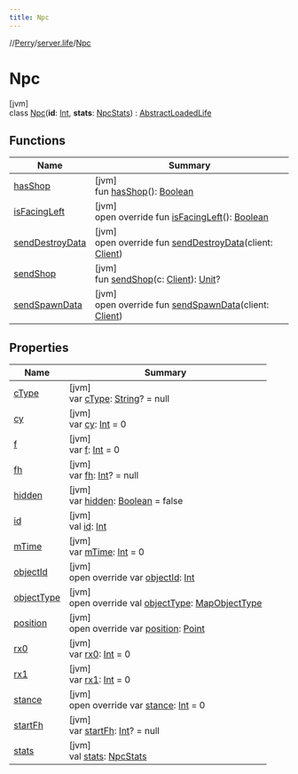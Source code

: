 ```yaml
---
title: Npc
---
```

//[Perry](../../../index.html)/[server.life](../index.html)/[Npc](index.html)



# Npc



[jvm]\
class [Npc](index.html)(**id**: [Int](https://kotlinlang.org/api/latest/jvm/stdlib/kotlin/-int/index.html), **stats**: [NpcStats](../-npc-stats/index.html)) : [AbstractLoadedLife](../../server.maps/-abstract-loaded-life/index.html)



## Functions


| Name | Summary |
|---|---|
| [hasShop](has-shop.html) | [jvm]<br>fun [hasShop](has-shop.html)(): [Boolean](https://kotlinlang.org/api/latest/jvm/stdlib/kotlin/-boolean/index.html) |
| [isFacingLeft](../../server.maps/-abstract-animated-map-object/is-facing-left.html) | [jvm]<br>open override fun [isFacingLeft](../../server.maps/-abstract-animated-map-object/is-facing-left.html)(): [Boolean](https://kotlinlang.org/api/latest/jvm/stdlib/kotlin/-boolean/index.html) |
| [sendDestroyData](send-destroy-data.html) | [jvm]<br>open override fun [sendDestroyData](send-destroy-data.html)(client: [Client](../../client/-client/index.html)) |
| [sendShop](send-shop.html) | [jvm]<br>fun [sendShop](send-shop.html)(c: [Client](../../client/-client/index.html)): [Unit](https://kotlinlang.org/api/latest/jvm/stdlib/kotlin/-unit/index.html)? |
| [sendSpawnData](send-spawn-data.html) | [jvm]<br>open override fun [sendSpawnData](send-spawn-data.html)(client: [Client](../../client/-client/index.html)) |


## Properties


| Name | Summary |
|---|---|
| [cType](index.html#1264913782%2FProperties%2F863300109) | [jvm]<br>var [cType](index.html#1264913782%2FProperties%2F863300109): [String](https://kotlinlang.org/api/latest/jvm/stdlib/kotlin/-string/index.html)? = null |
| [cy](index.html#1554047601%2FProperties%2F863300109) | [jvm]<br>var [cy](index.html#1554047601%2FProperties%2F863300109): [Int](https://kotlinlang.org/api/latest/jvm/stdlib/kotlin/-int/index.html) = 0 |
| [f](index.html#-2130095507%2FProperties%2F863300109) | [jvm]<br>var [f](index.html#-2130095507%2FProperties%2F863300109): [Int](https://kotlinlang.org/api/latest/jvm/stdlib/kotlin/-int/index.html) = 0 |
| [fh](index.html#-383414363%2FProperties%2F863300109) | [jvm]<br>var [fh](index.html#-383414363%2FProperties%2F863300109): [Int](https://kotlinlang.org/api/latest/jvm/stdlib/kotlin/-int/index.html)? = null |
| [hidden](index.html#1052053181%2FProperties%2F863300109) | [jvm]<br>var [hidden](index.html#1052053181%2FProperties%2F863300109): [Boolean](https://kotlinlang.org/api/latest/jvm/stdlib/kotlin/-boolean/index.html) = false |
| [id](index.html#-1917618836%2FProperties%2F863300109) | [jvm]<br>val [id](index.html#-1917618836%2FProperties%2F863300109): [Int](https://kotlinlang.org/api/latest/jvm/stdlib/kotlin/-int/index.html) |
| [mTime](index.html#-1725949575%2FProperties%2F863300109) | [jvm]<br>var [mTime](index.html#-1725949575%2FProperties%2F863300109): [Int](https://kotlinlang.org/api/latest/jvm/stdlib/kotlin/-int/index.html) = 0 |
| [objectId](index.html#369406765%2FProperties%2F863300109) | [jvm]<br>open override var [objectId](index.html#369406765%2FProperties%2F863300109): [Int](https://kotlinlang.org/api/latest/jvm/stdlib/kotlin/-int/index.html) |
| [objectType](object-type.html) | [jvm]<br>open override val [objectType](object-type.html): [MapObjectType](../../server.maps/-map-object-type/index.html) |
| [position](index.html#923401630%2FProperties%2F863300109) | [jvm]<br>open override var [position](index.html#923401630%2FProperties%2F863300109): [Point](https://docs.oracle.com/javase/8/docs/api/java/awt/Point.html) |
| [rx0](index.html#-68931799%2FProperties%2F863300109) | [jvm]<br>var [rx0](index.html#-68931799%2FProperties%2F863300109): [Int](https://kotlinlang.org/api/latest/jvm/stdlib/kotlin/-int/index.html) = 0 |
| [rx1](index.html#-37911992%2FProperties%2F863300109) | [jvm]<br>var [rx1](index.html#-37911992%2FProperties%2F863300109): [Int](https://kotlinlang.org/api/latest/jvm/stdlib/kotlin/-int/index.html) = 0 |
| [stance](index.html#-1793746953%2FProperties%2F863300109) | [jvm]<br>open override var [stance](index.html#-1793746953%2FProperties%2F863300109): [Int](https://kotlinlang.org/api/latest/jvm/stdlib/kotlin/-int/index.html) = 0 |
| [startFh](index.html#150078287%2FProperties%2F863300109) | [jvm]<br>var [startFh](index.html#150078287%2FProperties%2F863300109): [Int](https://kotlinlang.org/api/latest/jvm/stdlib/kotlin/-int/index.html)? = null |
| [stats](stats.html) | [jvm]<br>val [stats](stats.html): [NpcStats](../-npc-stats/index.html) |

